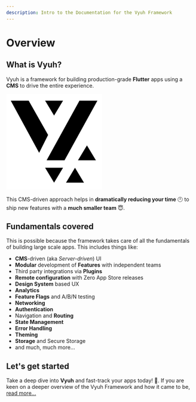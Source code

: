 ```yaml
---
description: Intro to the Documentation for the Vyuh Framework
---
```


# Overview

## What is Vyuh?

Vyuh is a framework for building production-grade **Flutter** apps using a **CMS** to drive the entire experience.

<picture><source srcset=".gitbook/assets/logo dark.png" media="(prefers-color-scheme: dark)"><img src=".gitbook/assets/logo light.png" alt=""></picture>

This CMS-driven approach helps in **dramatically reducing your time** 🕛 to ship new features with a **much smaller team** 😇.

## Fundamentals covered <a href="#fundamentals-covered" id="fundamentals-covered"></a>

This is possible because the framework takes care of all the fundamentals of building large scale apps. This includes things like:

* **CMS**-driven (aka _Server-driven_) UI
* **Modular** development of **Features** with independent teams
* Third party integrations via **Plugins**
* **Remote configuration** with Zero App Store releases
* **Design System** based UX
* **Analytics**
* **Feature Flags** and A/B/N testing
* **Networking**
* **Authentication**
* Navigation and **Routing**
* **State Management**
* **Error Handling**
* **Theming**
* **Storage** and Secure Storage
* and much, much more...

## Let's get started

Take a deep dive into **Vyuh** and fast-track your apps today! 🚀. If you are keen on a deeper overview of the Vyuh Framework and how it came to be, [read more...](concepts/what-is-vyuh/)
